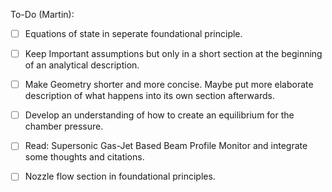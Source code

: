 To-Do (Martin):
- [ ] Equations of state in seperate foundational principle.
- [ ] Keep Important assumptions but only in a short section at the beginning of an analytical description.
- [ ] Make Geometry shorter and more concise. Maybe put more elaborate description of what happens into its own section afterwards.
- [ ] Develop an understanding of how to create an equilibrium for the chamber pressure.
- [ ] Read: Supersonic Gas-Jet Based Beam  Profile Monitor and integrate some thoughts and citations.
- [ ] Nozzle flow section in foundational principles.

